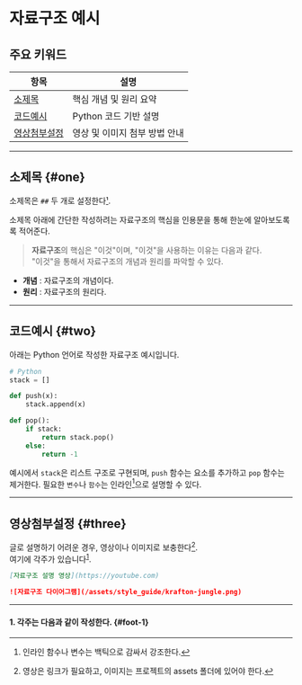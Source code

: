# 자료구조 예시

## 주요 키워드

| 항목         | 설명                           |
|--------------|-------------------------------|
| [소제목](#one)   | 핵심 개념 및 원리 요약              |
| [코드예시](#two) | Python 코드 기반 설명            |
| [영상첨부설정](#three) | 영상 및 이미지 첨부 방법 안내       |

---

## 소제목 {#one}

소제목은 `##` 두 개로 설정한다[¹](#foot-1).


소제목 아래에 간단한 작성하려는 자료구조의 핵심을 인용문을 통해 한눈에 알아보도록록 적어준다.
> **자료구조**의 핵심은 "이것"이며, "이것"을 사용하는 이유는 다음과 같다.  
> "이것"을 통해서 자료구조의 개념과 원리를 파악할 수 있다.

- **개념** : 자료구조의 개념이다.
- **원리** : 자료구조의 원리다.

---

## 코드예시 {#two}

아래는 Python 언어로 작성한 자료구조 예시입니다.

```python
# Python
stack = []

def push(x):
    stack.append(x)

def pop():
    if stack:
        return stack.pop()
    else:
        return -1
```

예시에서 `stack`은 리스트 구조로 구현되며, `push` 함수는 요소를 추가하고 `pop` 함수는 제거한다. 필요한 `변수`나 `함수`는 인라인[^2]으로 설명할 수 있다.  

[^2]: 인라인 함수나 변수는 백틱으로 감싸서 강조한다. 

---

## 영상첨부설정 {#three}

글로 설명하기 어려운 경우, 영상이나 이미지로 보충한다[^3].  
여기에 각주가 있습니다<sup id="fnref1"><a href="#fn1">1</a></sup>.   
[^3]: 영상은 링크가 필요하고, 이미지는 프로젝트의 assets 폴더에 있어야 한다.

```markdown
[자료구조 설명 영상](https://youtube.com)
```

```markdown
![자료구조 다이어그램](/assets/style_guide/krafton-jungle.png)
```

---

#### 1. 각주는 다음과 같이 작성한다. {#foot-1}

